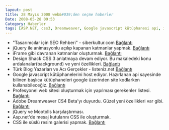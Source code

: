 ```yaml
---
layout: post
title: 28 Mayıs 2008 web&#039;den seçme haberler
Date: 2008-05-28 09:53
Category: Haberler
tags: [ASP.NET, css3, Dreamweaver, Google javascript kütüphanesi api, iframe gibi div, jquery, mootools, resim galerisi, seo]
---
```


-   "Tasarımcılar için SEO Rehberi" - siberkultur.com [Bağlantı][]
-   jQuery ile animasyonlu açılıp kapanan katmanlar yapmak.
    [Bağlantı][1]
-   iFrame gibi davranan katmanlar oluşturmak. [Bağlantı][2]
-   Design Shack CSS 3 anlatmaya devam ediyor. Bu makaledeki konu
    ardalanalar(background) ve yeni özellikleri. [Bağlantı][3]
-   Türk Blog Yazarları ve Acı Gerçekler - listeniz.net [Bağlantı][4]
-   Google javascript kütüphanelerini host ediyor. Hazırlanan api
    sayesinde bilinen başlıca kütüphaneleri google üzerinden site
    kodlarken kullanabileceğiz. [Bağlantı][5]
-   Profesyonel web sitesi oluşturmak için yapılması gerekenler listesi.
    [Bağlantı][6]
-   Adobe Dreamweaver CS4 Beta'yı duyurdu. Güzel yeni özellikleri var
    gibi. [Bağlantı][7]
-   jQuery ve Mootolls karşılaştırması.
-   Asp.net'de mesaj kutularını CSS ile oluşturmak.
-   CSS ile süslü resim galerisi yapmak. [Bağlantı][10]


  [Bağlantı]: http://www.siberkultur.com/?q=tasarimcilar-icin-arama-motoru-optimizasyonu-nedir
    "SEO"
  [1]: http://www.dynamicdrive.com/dynamicindex17/animatedcollapse.htm
    "jquery ile animasyonlu"
  [2]: http://www.codeproject.com/KB/aspnet/uframe.aspx
    "iframe gibi davranan katman"
  [3]: http://www.designshack.co.uk/news/introduction-to-css3-part-6-backgrounds
    "css3 ardalanlar"
  [4]: http://www.listeniz.net/turk-blog-yazarlari-ve-aci-gercekler/
    "blog yazarları"
  [5]: http://code.google.com/apis/ajaxlibs/ "javascript kütüphaneleri"
  [6]: http://www.chromaticsites.com/web-design-blog/2008-05-26/the-official-successful-website-checklist-challenge/
    "web yapılması gerkenler listesi"
  [7]: http://labs.adobe.com/technologies/dreamweavercs4/ "dw cs 4"
  [10]: http://www.webdesignerwall.com/tutorials/css-decorative-gallery/
    "css ile süslü resim galerisi"

